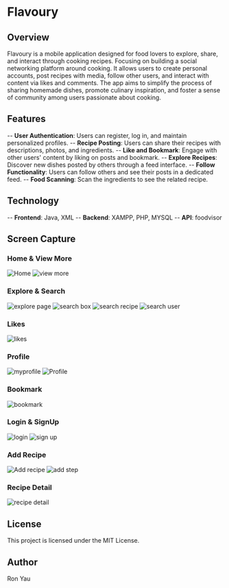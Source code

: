 # Flavoury

## Overview
Flavoury is a mobile application designed for food lovers to explore, share, and interact through cooking recipes. Focusing on building a social networking platform around cooking. It allows users to create personal accounts, post recipes with media, follow other users, and interact with content via likes and comments. The app aims to simplify the process of sharing homemade dishes, promote culinary inspiration, and foster a sense of community among users passionate about cooking.

## Features
-- **User Authentication**: Users can register, log in, and maintain personalized profiles.
-- **Recipe Posting**: Users can share their recipes with descriptions, photos, and ingredients.
-- **Like and Bookmark**: Engage with other users' content by liking on posts and bookmark.
-- **Explore Recipes**: Discover new dishes posted by others through a feed interface.
-- **Follow Functionality**: Users can follow others and see their posts in a dedicated feed.
-- **Food Scanning**: Scan the ingredients to see the related recipe.

## Technology
-- **Frontend**: Java, XML
-- **Backend**: XAMPP, PHP, MYSQL
-- **API**: foodvisor

## Screen Capture
### Home & View More
![Home](https://github.com/user-attachments/assets/4994b67a-ef7e-46c3-813c-882b95a17d7f)
![view more](https://github.com/user-attachments/assets/1183d14e-db66-4083-add4-cd44bbff9296)

### Explore & Search
![explore page](https://github.com/user-attachments/assets/562e864d-93df-4677-92f4-212e1786ab1d)
![search box](https://github.com/user-attachments/assets/f1266831-9306-4865-9e7c-03d182f4bd09)
![search recipe](https://github.com/user-attachments/assets/018d84f9-fe2f-48fd-bcda-9bc561a6a141)
![search user](https://github.com/user-attachments/assets/0f2a4650-3466-4463-ad02-2342ef42cb73)

### Likes
![likes](https://github.com/user-attachments/assets/70f72e3e-53c9-4e4f-b471-a0a77315e0d2)

### Profile
![myprofile](https://github.com/user-attachments/assets/070260e5-37e7-4164-b3ff-e7bf7065f85c)
![Profile](https://github.com/user-attachments/assets/20ce7901-01b1-4204-b43a-8cc4f0f5938f)

### Bookmark
![bookmark](https://github.com/user-attachments/assets/78bff59c-c2e4-44dc-a344-e652715bafb0)

### Login & SignUp
![login](https://github.com/user-attachments/assets/89f85d32-2d2f-4218-b25a-f0c98dbcd603)
![sign up](https://github.com/user-attachments/assets/605e5947-c38b-438f-b20b-313525528b78)

### Add Recipe
![Add recipe](https://github.com/user-attachments/assets/8ba41169-2b54-4db2-94a9-da30c59a0cc0)
![add step](https://github.com/user-attachments/assets/6c7962bb-0893-48d3-b778-07ef652ad3ce)

### Recipe Detail
![recipe detail](https://github.com/user-attachments/assets/7060f833-391a-45c7-9079-ca0dbf6f0254)

## License
This project is licensed under the MIT License.

## Author
Ron Yau
